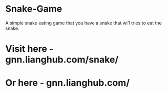 # Snake-Game
A simple snake eating game that you have a snake that wi'l tries to eat the snake.

# Visit here - gnn.lianghub.com/snake/
# Or here - gnn.lianghub.com/
